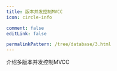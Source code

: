 ```yaml
---
title: 版本并发控制MVCC
icon: circle-info

comment: false
editLink: false

permalinkPattern: /tree/database/3.html
---
```


介绍多版本并发控制MVCC
